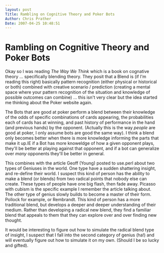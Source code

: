 ```yaml
---
layout: post
Title: Rambling on Cognitive Theory and Poker Bots  
Author: Chris Prather
Date: 2007-04-25 10:48:51
---
```


# Rambling on Cognitive Theory and Poker Bots
Okay so I was reading _The Way We Think_ which is a book on cognative theory ... specifically blending theory. They posit that a Blend is (if I'm reading this right) basically pattern recognition (either physical or historical or both) combined with creative scenario / prediction (creating a mental space where your pattern recognition of the situation and knowledge of possible outcomes can combine) ... this isn't very clear but the idea started me thinking about the Poker website again.

The Bots that are good at poker perform a blend between their knowledge of the odds of specific combinations of cards appearing, the probabilities each of cards has at winning, and past history of performance in the hand (and previous hands) by the opponent. (Actually this is the way *people* are good at poker, I only assume bots are good the same way). I think a blend only becomes better when there is more knowledge informing the parts that make it up.IE if a Bot has more knoweldge of how a given opponent plays, they'll be better at playing against that opponent, and if a bot can generalize over *many* opponents they'll be better in general.

This combines with the article Geoff (Young) posted to use.perl about two types of Geniuses in the world. One type have a sudden shattering insight, and re-define their world. I suspect this kind of person has the ability to make a blend (or blends) from two radical points that nobody else can create. These types of people have one big flash, then fade away. Picasso with cubism is the specific example I remember the article talking about. The other type of genius slowly builds to become a master of their form. Pollock for example, or Rembrandt. This kind of person has a more traditional blend, but develops a deeper and deeper understanding of their medium. Rather than developing a radical new blend, they find a familiar blend that appeals to them that they can explore over and over finding new thought.

It would be interesting to figure out how to simulate the radical blend type of insight, I suspect that I fall into the second category of genius (ha!) and will eventually figure out how to simulate it on my own. (Should I be so lucky and gifted). 
